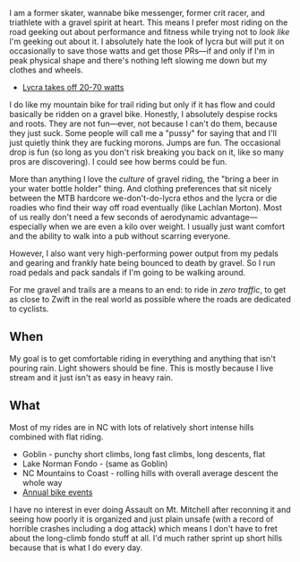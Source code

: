 I am a former skater, wannabe bike messenger,  former crit racer, and triathlete with a gravel spirit at heart. This means I prefer most riding on the road geeking out about performance and fitness while trying not to *look like* I'm geeking out about it. I absolutely hate the look of lycra but will put it on occasionally to save those watts and get those PRs—if and only if I'm in peak physical shape and there's nothing left slowing me down but my clothes and wheels.

- [Lycra takes off 20-70 watts](Lycra%20takes%20off%2020-70%20watts.md)

I do like my mountain bike for trail riding but only if it has flow and could basically be ridden on a gravel bike. Honestly, I absolutely despise rocks and roots. They are not fun—ever, not because I can't do them, because they just suck. Some people will call me a "pussy" for saying that and I'll just quietly think they are fucking morons. Jumps are fun. The occasional drop is fun (so long as you don't risk breaking you back on it, like so many pros are discovering). I could see how berms could be fun.

More than anything I love the *culture* of gravel riding, the "bring a beer in your water bottle holder" thing. And clothing preferences that sit nicely between the MTB hardcore we-don't-do-lycra ethos and the lycra or die roadies who find their way off road eventually (like Lachlan Morton). Most of us really don't need a few seconds of aerodynamic advantage—especially when we are even a kilo over weight. I usually just want comfort and the ability to walk into a pub without scarring everyone. 

However, I also want very high-performing power output from my pedals and gearing and frankly hate being bounced to death by gravel. So I run road pedals and pack sandals if I'm going to be walking around.

For me gravel and trails are a means to an end: to ride in *zero traffic*, to get as close to Zwift in the real world as possible where the roads are dedicated to cyclists.

## When

My goal is to get comfortable riding in everything and anything that isn't pouring rain. Light showers should be fine. This is mostly because I live stream and it just isn't as easy in heavy rain.

## What

Most of my rides are in NC with lots of relatively short intense hills combined with flat riding. 

- Goblin  - punchy short climbs, long fast climbs, long descents, flat
- Lake Norman Fondo - (same as Goblin)
- NC Mountains to Coast - rolling hills with overall average descent the whole way
- [Annual bike events](Annual%20bike%20events.md)

I have no interest in ever doing Assault on Mt. Mitchell after reconning it and seeing how poorly it is organized and just plain unsafe (with a record of horrible crashes including a dog attack) which means I don't have to fret about the long-climb fondo stuff at all. I'd much rather sprint up short hills because that is what I do every day.